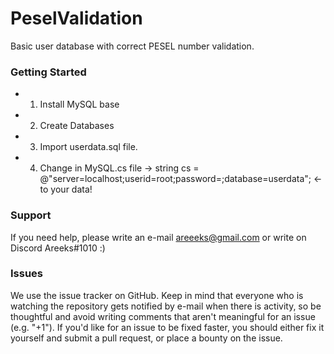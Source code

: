 # PeselValidation
Basic user database with correct PESEL number validation.

### Getting Started

* 1. Install MySQL base
* 2. Create Databases
* 3. Import userdata.sql file.
* 4. Change in MySQL.cs file -> string cs = @"server=localhost;userid=root;password=;database=userdata"; <- to your data!

### Support

If you need help, please write an e-mail areeeks@gmail.com or write on Discord Areeks#1010 :)

### Issues

We use the issue tracker on GitHub. Keep in mind that everyone who is watching the repository gets notified by e-mail when there is activity, so be thoughtful and avoid writing comments that aren't meaningful for an issue (e.g. "+1"). If you'd like for an issue to be fixed faster, you should either fix it yourself and submit a pull request, or place a bounty on the issue.
